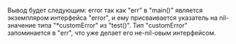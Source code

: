 Вывод будет следующим:
error
так как "err" в "main()" является экземпляром интерфейса "error", и ему присваивается указатель на nil-значение типа "*customError" из "test()". Тип "customError" запоминается в "err", что уже делает его не-nil-овым интерфейсом.